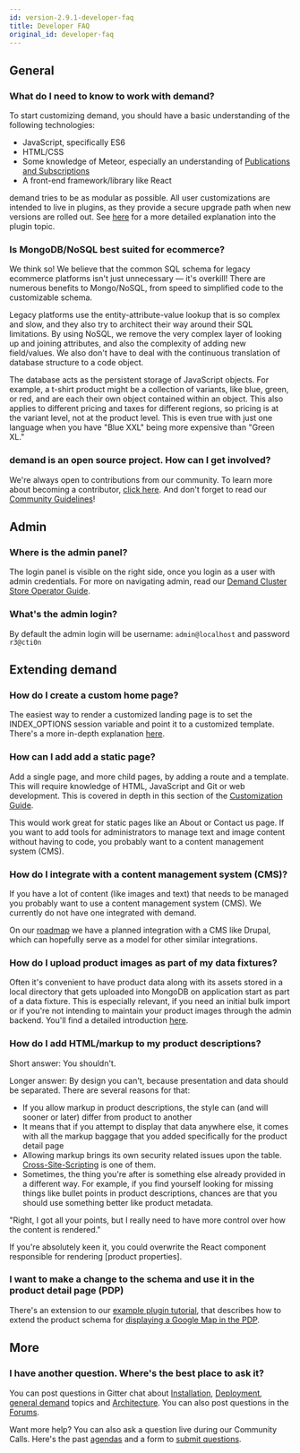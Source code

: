 ```yaml
---
id: version-2.9.1-developer-faq
title: Developer FAQ
original_id: developer-faq
---
```


## General

### What do I need to know to work with demand?

To start customizing demand, you should have a basic understanding of the following technologies:

- JavaScript, specifically ES6
- HTML/CSS
- Some knowledge of Meteor, especially an understanding of [Publications and Subscriptions](https://guide.meteor.com/data-loading.html)
- A front-end framework/library like React

demand tries to be as modular as possible. All user customizations are intended to live in plugins, as they provide a secure upgrade path when new versions are rolled out. See [here](plugin-intro-1.md) for a more detailed explanation into the plugin topic.

### Is MongoDB/NoSQL best suited for ecommerce?

We think so! We believe that the common SQL schema for legacy ecommerce platforms isn't just unnecessary — it's overkill! There are numerous benefits to Mongo/NoSQL, from speed to simplified code to the customizable schema.

Legacy platforms use the entity-attribute-value lookup that is so complex and slow, and they also try to architect their way around their SQL limitations. By using NoSQL, we remove the very complex layer of looking up and joining attributes, and also the complexity of adding new field/values. We also don't have to deal with the continuous translation of database structure to a code object.

The database acts as the persistent storage of JavaScript objects. For example, a t-shirt product might be a collection of variants, like blue, green, or red, and are each their own object contained within an object. This also applies to different pricing and taxes for different regions, so pricing is at the variant level, not at the product level. This is even true with just one language when you have "Blue XXL" being more expensive than "Green XL."

### demand is an open source project. How can I get involved?

We're always open to contributions from our community. To learn more about becoming a contributor, [click here](https://blog.demandcluster.com/how-to-write-a-pr-for-demand/). And don't forget to read our [Community Guidelines](https://docs.demandcluster.com/dedemand-/trunk/guidelines)!

## Admin

### Where is the admin panel?

The login panel is visible on the right side, once you login as a user with admin credentials. For more on navigating admin, read our [Demand Cluster Store Operator Guide](dashboard.md).

### What's the admin login?

By default the admin login will be username: `admin@localhost` and password `r3@cti0n`

## Extending demand

### How do I create a custom home page?
The easiest way to render a customized landing page is to set the INDEX_OPTIONS session variable and point it to a customized template. There's a more in-depth explanation [here](how-to-create-a-custom-homepage.md).

### How can I add add a static page?

Add a single page, and more child pages, by adding a route and a template. This will require knowledge of HTML, JavaScript and Git or web development. This is covered in depth in this section of the [Customization Guide](https://docs.demandcluster.com/demand-cs/trunk/plugin-routes-6).

This would work great for static pages like an About or Contact us page. If you want to add tools for administrators to manage text and image content without having to code, you probably want to a content management system (CMS).

### How do I integrate with a content management system (CMS)?

If you have a lot of content (like images and text) that needs to be managed you probably want to use a content management system (CMS). We currently do not have one integrated with demand.

On our [roadmap](https://demandcluster.com/roadmap) we have a planned integration with a CMS like Drupal, which can hopefully serve as a model for other similar integrations.

### How do I upload product images as part of my data fixtures?

Often it's convenient to have product data along with its assets stored in a local directory that gets uploaded into MongoDB on application start as part of a data fixture. This is especially relevant, if you need an initial bulk import or if you're not intending to maintain your product images through the admin backend. You'll find a detailed introduction [here](fixtures-images.md).

### How do I add HTML/markup to my product descriptions?

Short answer: You shouldn't.

Longer answer: By design you can't, because presentation and data should be separated. There are several reasons for that:

- If you allow markup in product descriptions, the style can (and will sooner or later) differ from product to another
- It means that if you attempt to display that data anywhere else, it comes with all the markup baggage that you added specifically for the product detail page
- Allowing markup brings its own security related issues upon the table. [Cross-Site-Scripting](https://en.wikipedia.org/wiki/Cross-site_scripting) is one of them.
- Sometimes, the thing you're after is something else already provided in a different way. For example, if you find yourself looking for missing things like bullet points in product descriptions, chances are that you should use something better like product metadata.

"Right, I got all your points, but I really need to have more control over how the content is rendered."

If you're absolutely keen it, you could overwrite the React component responsible for rendering [product properties].

### I want to make a change to the schema and use it in the product detail page (PDP)

There's an extension to our [example plugin tutorial](plugin-intro-1.md), that describes how to extend the product schema for [displaying a Google Map in the PDP](extending-product-schema-location-map.md).

## More

### I have another question. Where's the best place to ask it?

You can post questions in Gitter chat about [Installation](https://gitter.im/demandcluster/installation), [Deployment](https://gitter.im/demandcluster/deployment), [general demand](https://gitter.im/demandcluster/deployment) topics and [Architecture](https://gitter.im/demandcluster/architecture). You can also post questions in the [Forums](https://forums.demandcluster.com/).

Want more help? You can also ask a question live during our Community Calls. Here's the past [agendas](https://docs.google.com/document/d/1PwenrammgQJpQfFoUUJZ96i_JJYCM_4glAjB1_ZzgwA/edit) and a form to [submit questions](https://docs.google.com/forms/d/e/1FAIpQLSfsNNH1W4bP7k4Gkl1JYF4vCEwQcHE9X3OIFfTH2TNwD7dN4Q/viewform).
